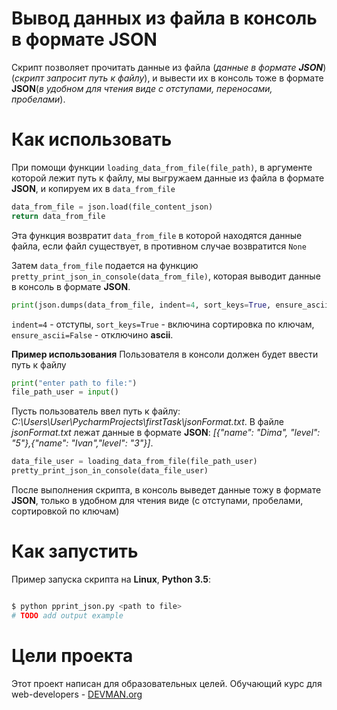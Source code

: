 # Вывод данных из файла в консоль в формате JSON

Скрипт позволяет прочитать данные из файла (*данные в формате **JSON***)(*скрипт запросит путь к файлу*), и вывести их в консоль тоже в формате **JSON**(*в удобном для чтения виде с отступами, переносами, пробелами*). 

# Как использовать

При помощи функции `loading_data_from_file(file_path)`, в аргументе которой лежит путь к файлу, мы выгружаем данные из файла в формате **JSON**, и копируем их в `data_from_file`
```python 
data_from_file = json.load(file_content_json)
return data_from_file
```
Эта функция возвратит `data_from_file` в которой находятся данные файла, если файл существует, в противном случае возвратится `None`  

Затем `data_from_file` подается на функцию `pretty_print_json_in_console(data_from_file)`, которая выводит данные в консоль в формате **JSON**.
```python
print(json.dumps(data_from_file, indent=4, sort_keys=True, ensure_ascii=False))
```
`indent=4` - отступы, `sort_keys=True` - включина сортировка по ключам, `ensure_ascii=False` - отключино  **ascii**.

**Пример использования**
Пользователя в консоли должен будет ввести путь к файлу
```python
print("enter path to file:")
file_path_user = input()
```    
Пусть пользователь ввел путь к файлу: *C:\Users\User\PycharmProjects\firstTask\jsonFormat.txt*. В файле *jsonFormat.txt* лежат данные в формате **JSON**: *[{"name": "Dima", "level": "5"},{"name": "Ivan","level": "3"}]*. 
```python 
data_file_user = loading_data_from_file(file_path_user)
pretty_print_json_in_console(data_file_user)
```
После выполнения скрипта, в консоль выведет данные тожу в формате **JSON**, только в удобном для чтения виде (с отступами, пробелами, сортировкой по ключам)


# Как запустить

Пример запуска скрипта на **Linux**, **Python 3.5**:

```bash

$ python pprint_json.py <path to file>
# TODO add output example

```

# Цели проекта 

Этот проект написан для образовательных целей. Обучающий курс для web-developers - [DEVMAN.org](https://devman.org)
